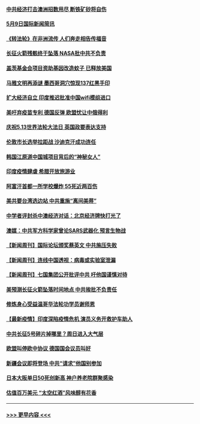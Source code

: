 #### [中共经济打击澳洲招数用尽 断铁矿砂将自伤](../pages/prog202/a103114355.md?t=05092352) 
#### [5月9日国际新闻简讯](../pages/prog202/a103114329.md?t=05092352) 
#### [《转法轮》在非洲流传 人们奔走相告传福音](../pages/prog202/a103114323.md?t=05092352) 
#### [长征火箭残骸终于坠落 NASA批中共不负责](../pages/prog202/a103114314.md?t=05092352) 
#### [盖茨基金会项目资助基因改造蚊子 已释放美国](../pages/prog202/a103114296.md?t=05092352) 
#### [马雅文明再添谜 墨西哥洞穴惊现137红黑手印](../pages/prog202/a103109062.md?t=05092352) 
#### [扩大经济自立 印度推迟批准中国wifi模组进口](../pages/prog202/a103114162.md?t=05092352) 
#### [美吁弃疫苗专利 德国反弹 欧盟忧让中俄得利](../pages/prog202/a103114139.md?t=05092352) 
#### [庆祝5.13世界法轮大法日 英国政要表达支持](../pages/prog202/a103114117.md?t=05092352) 
#### [伦敦市长选举拉距战 沙迪克汗成功连任](../pages/prog202/a103114122.md?t=05092352) 
#### [韩国江原道中国城项目背后的“神秘女人”](../pages/prog202/a103114061.md?t=05092352) 
#### [印度疫情肆虐 希腊开放旅游业](../pages/prog202/a103113935.md?t=05092352) 
#### [阿富汗首都一所学校爆炸 55死近两百伤](../pages/prog202/a103113923.md?t=05092352) 
#### [美共要台湾选边站 中共重施“离间美蒋”](../pages/prog202/a103113245.md?t=05092352) 
#### [中学者评封杀中澳经济对话：北京经济牌快打光了](../pages/prog202/a103113925.md?t=05092352) 
#### [澳媒：中共军方科学家曾论SARS武器化 预言生物战](../pages/prog202/a103113902.md?t=05092352) 
#### [【新闻周刊】国际论坛颁奖蔡英文 中共施压失败](../pages/prog202/a103113958.md?t=05092352) 
#### [【新闻周刊】连线中国透视：病毒或实验室泄漏](../pages/prog202/a103113943.md?t=05092352) 
#### [【新闻周刊】七国集团公开批评中共 吁他国谨慎对待](../pages/prog202/a103113917.md?t=05092352) 
#### [美预测长征火箭坠落时间地点 中共挨批不负责任](../pages/prog202/a103113891.md?t=05092352) 
#### [修炼身心受益温哥华法轮功学员谢师恩](../pages/prog202/a103113880.md?t=05092352) 
#### [【最新疫情】印度深陷疫情危机 演员义务开救护车助人](../pages/prog202/a103113773.md?t=05092352) 
#### [中共长征5号碎片掉哪里？周日进入大气层](../pages/prog202/a103113763.md?t=05092352) 
#### [欧盟叫停欧中协议 德国国会议员叫好](../pages/prog202/a103113716.md?t=05092352) 
#### [新疆会议即将登场 中共“请求”他国别参加](../pages/prog202/a103113559.md?t=05092352) 
#### [日本大阪单日50死创新高 神户养老院群聚感染](../pages/prog202/a103113496.md?t=05092352) 
#### [估值百万美元 “太空红酒”风味醇有花香](../pages/prog202/a103113522.md?t=05092352) 

----
#### [ >>> 更早内容 <<< ](../indexes/prog202-earlier.md)
